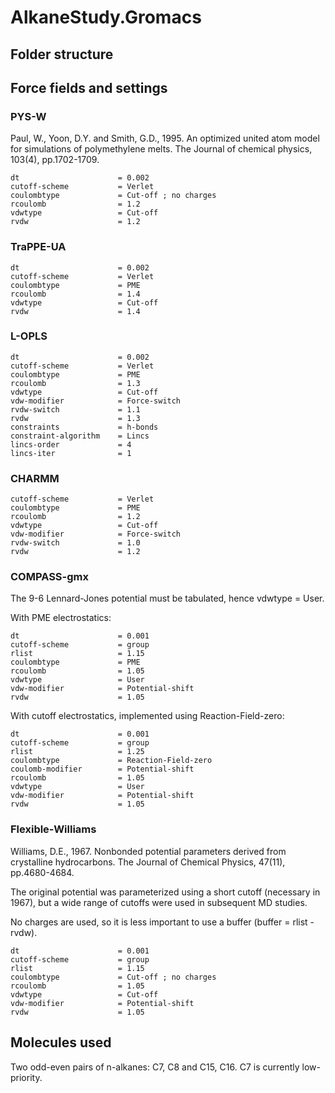 # AlkaneStudy.Gromacs

## Folder structure


## Force fields and settings

### PYS-W
Paul, W., Yoon, D.Y. and Smith, G.D., 1995. An optimized united atom model for simulations of polymethylene melts. The Journal of chemical physics, 103(4), pp.1702-1709.

```
dt                      = 0.002
cutoff-scheme           = Verlet
coulombtype             = Cut-off ; no charges
rcoulomb                = 1.2
vdwtype                 = Cut-off
rvdw                    = 1.2
```

### TraPPE-UA
```
dt                      = 0.002
cutoff-scheme           = Verlet
coulombtype             = PME
rcoulomb                = 1.4
vdwtype                 = Cut-off
rvdw                    = 1.4
```
### L-OPLS
```
dt                      = 0.002
cutoff-scheme           = Verlet
coulombtype             = PME
rcoulomb                = 1.3
vdwtype                 = Cut-off
vdw-modifier            = Force-switch
rvdw-switch             = 1.1
rvdw                    = 1.3
constraints             = h-bonds
constraint-algorithm    = Lincs
lincs-order             = 4
lincs-iter              = 1
```
### CHARMM
```
cutoff-scheme           = Verlet
coulombtype             = PME
rcoulomb                = 1.2
vdwtype                 = Cut-off
vdw-modifier            = Force-switch
rvdw-switch             = 1.0
rvdw                    = 1.2
```

### COMPASS-gmx
The 9-6 Lennard-Jones potential must be tabulated, hence vdwtype = User.

With PME electrostatics:

```
dt                      = 0.001
cutoff-scheme           = group
rlist                   = 1.15
coulombtype             = PME
rcoulomb                = 1.05
vdwtype                 = User
vdw-modifier            = Potential-shift
rvdw                    = 1.05
```

With cutoff electrostatics, implemented using Reaction-Field-zero:

```
dt                      = 0.001
cutoff-scheme           = group
rlist                   = 1.25
coulombtype             = Reaction-Field-zero
coulomb-modifier        = Potential-shift
rcoulomb                = 1.05
vdwtype                 = User
vdw-modifier            = Potential-shift
rvdw                    = 1.05
```

### Flexible-Williams

Williams, D.E., 1967. Nonbonded potential parameters derived from crystalline hydrocarbons. The Journal of Chemical Physics, 47(11), pp.4680-4684.

The original potential was parameterized using a short cutoff (necessary in 1967), but a wide range of cutoffs were used in subsequent MD studies.

No charges are used, so it is less important to use a buffer (buffer = rlist - rvdw).

```
dt                      = 0.001
cutoff-scheme           = group
rlist                   = 1.15
coulombtype             = Cut-off ; no charges
rcoulomb                = 1.05
vdwtype                 = Cut-off
vdw-modifier            = Potential-shift
rvdw                    = 1.05
```


## Molecules used
Two odd-even pairs of n-alkanes: C7, C8 and C15, C16. C7 is currently low-priority. 
